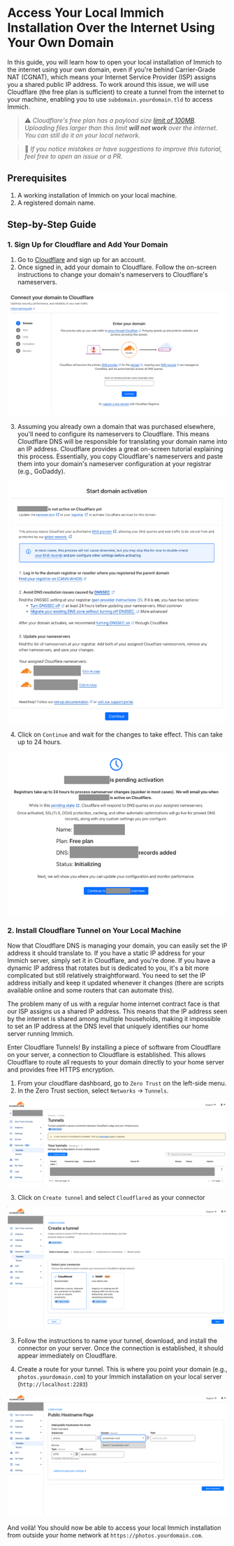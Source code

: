 # Access Your Local Immich Installation Over the Internet Using Your Own Domain

In this guide, you will learn how to open your local installation of Immich to the internet using your own domain, even if you're behind Carrier-Grade NAT (CGNAT), which means your Internet Service Provider (ISP) assigns you a shared public IP address. To work around this issue, we will use Cloudflare (the free plan is sufficient) to create a tunnel from the internet to your machine, enabling you to use `subdomain.yourdomain.tld` to access Immich.

> :warning: *Cloudflare's free plan has a payload size [limit of 100MB](https://developers.cloudflare.com/workers/platform/limits/). Uploading files larger than this limit **will not work** over the internet. You can still do it on your local network.*

> :pray: *If you notice mistakes or have suggestions to improve this tutorial, feel free to open an issue or a PR.*

## Prerequisites

1. A working installation of Immich on your local machine.
2. A registered domain name.

## Step-by-Step Guide

### 1. Sign Up for Cloudflare and Add Your Domain

1. Go to [Cloudflare](https://www.cloudflare.com/) and sign up for an account.
2. Once signed in, add your domain to Cloudflare. Follow the on-screen instructions to change your domain's nameservers to Cloudflare's nameservers.

![Step 2: enter your existing domain in cloudflare](./img/sc01.png)

3. Assuming you already own a domain that was purchased elsewhere, you'll need to configure its nameservers to Cloudflare. This means Cloudflare DNS will be responsible for translating your domain name into an IP address. Cloudflare provides a great on-screen tutorial explaining this process. Essentially, you copy Cloudflare's nameservers and paste them into your domain's nameserver configuration at your registrar (e.g., GoDaddy).

![Step 3: transfer your domain nameserver to cloudflare](./img/sc02.png)

4. Click on `Continue` and wait for the changes to take effect. This can take up to 24 hours.

![Step 4: wait for the nameserver change to take place](./img/sc03.png)

### 2. Install Cloudflare Tunnel on Your Local Machine

Now that Cloudflare DNS is managing your domain, you can easily set the IP address it should translate to. If you have a static IP address for your Immich server, simply set it in Cloudflare, and you're done. If you have a dynamic IP address that rotates but is dedicated to you, it's a bit more complicated but still relatively straightforward. You need to set the IP address initially and keep it updated whenever it changes (there are scripts available online and some routers that can automate this).

The problem many of us with a regular home internet contract face is that our ISP assigns us a shared IP address. This means that the IP address seen by the internet is shared among multiple households, making it impossible to set an IP address at the DNS level that uniquely identifies our home server running Immich.

Enter Cloudflare Tunnels! By installing a piece of software from Cloudflare on your server, a connection to Cloudflare is established. This allows Cloudflare to route all requests to your domain directly to your home server and provides free HTTPS encryption.

1. From your cloudflare dashboard, go to `Zero Trust` on the left-side menu.
2. In the Zero Trust section, select `Networks` -> `Tunnels`.

![Step 5: find cloudflared tunnels in Zero Trust](./img/sc04.png)

3. Click on `Create tunnel` and select `Cloudflared` as your connector

![Step 6: create cloudflared tunnel](./img/sc05.png)

3. Follow the instructions to name your tunnel, download, and install the connector on your server. Once the connection is established, it should appear immediately on Cloudflare.

4. Create a route for your tunnel. This is where you point your domain (e.g., `photos.yourdomain.com`) to your Immich installation on your local server (`http://localhost:2283`)

![Step 6: create route](./img/sc06.png)

And voilà! You should now be able to access your local Immich installation from outside your home network at `https://photos.yourdomain.com`.